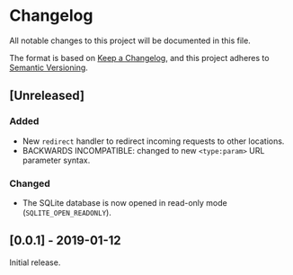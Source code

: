 # Changelog
All notable changes to this project will be documented in this file.

The format is based on [Keep a Changelog](https://keepachangelog.com/en/1.0.0/),
and this project adheres to [Semantic Versioning](https://semver.org/spec/v2.0.0.html).

## [Unreleased]

### Added
- New `redirect` handler to redirect incoming requests to other locations.
- BACKWARDS INCOMPATIBLE: changed to new `<type:param>` URL parameter syntax.

### Changed
- The SQLite database is now opened in read-only mode (`SQLITE_OPEN_READONLY`).

## [0.0.1] - 2019-01-12

Initial release.
